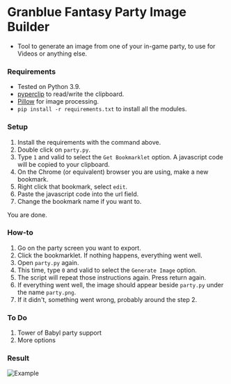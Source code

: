 # Granblue Fantasy Party Image Builder  
* Tool to generate an image from one of your in-game party, to use for Videos or anything else.  
### Requirements  
* Tested on Python 3.9.  
* [pyperclip](https://pypi.org/project/pyperclip/) to read/write the clipboard.  
* [Pillow](https://pillow.readthedocs.io/en/stable/) for image processing.  
* `pip install -r requirements.txt` to install all the modules.  
### Setup  
1. Install the requirements with the command above.  
2. Double click on `party.py`.  
3. Type `1` and valid to select the `Get Bookmarklet` option. A javascript code will be copied to your clipboard.  
4. On the Chrome (or equivalent) browser you are using, make a new bookmark.  
5. Right click that bookmark, select `edit`.  
6. Paste the javascript code into the url field.  
7. Change the bookmark name if you want to.  
  
You are done.  
### How-to  
1. Go on the party screen you want to export.  
2. Click the bookmarklet. If nothing happens, everything went well.  
3. Open `party.py` again.  
4. This time, type `0` and valid to select the `Generate Image` option.  
5. The script will repeat those instructions again. Press return again.  
6. If everything went well, the image should appear beside `party.py` under the name `party.png`.  
7. If it didn't, something went wrong, probably around the step 2.  
### To Do  
1. Tower of Babyl party support  
2. More options  
### Result  
![Example](https://cdn.discordapp.com/attachments/614716155646705676/848306093603028992/party.png)